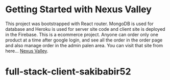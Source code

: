 # Getting Started with Nexus Valley

This project was bootstrapped with React router. MongoDB is used for database and Heroku is used for server site code and client site is deployed in the Firebase. This is a ecommerce project. Anyone can order only one product at a time after google login, and see all the order in the order page and also manage order in the admin palen area. 
You can visit that site from here... [Nexus Valley](https://nexus-valley.netlify.app/).

# full-stack-client-sakibabir52


